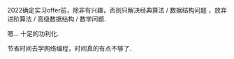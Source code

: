 2022确定实习offer前，除非有兴趣，否则只解决经典算法 / 数据结构问题 ，放弃进阶算法 / 高级数据结构 / 数学问题.

嗯... 十足的功利化.

节省时间去学网络编程，时间真的有点不够了.
